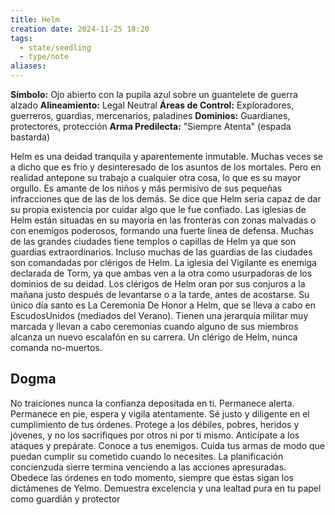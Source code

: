 ```yaml
---
title: Helm
creation date: 2024-11-25 18:20
tags:
  - state/seedling
  - type/note
aliases:
---
```

**Símbolo:** Ojo abierto con la pupila azul sobre un guantelete de guerra alzado
**Alineamiento:** Legal Neutral
**Áreas de Control:** Exploradores, guerreros, guardias, mercenarios, paladines
**Dominios:** Guardianes, protectores, protección
**Arma Predilecta:** "Siempre Atenta" (espada bastarda)

Helm es una deidad tranquila y aparentemente inmutable. Muchas veces se a dicho que es frío y desinteresado de los asuntos de los mortales. Pero en realidad antepone su trabajo a cualquier otra cosa, lo que es su mayor orgullo. Es amante de los niños y más permisivo de sus pequeñas infracciones que de las de los demás. Se dice que Helm seria capaz de dar su propia existencia por cuidar algo que le fue confiado. Las iglesias de Helm están situadas en su mayoría en las fronteras con zonas malvadas o con enemigos poderosos, formando una fuerte línea de defensa. Muchas de las grandes ciudades tiene templos o capillas de Helm ya que son guardias extraordinarios. Incluso muchas de las guardias de las ciudades son comandadas por clérigos de Helm. La iglesia del Vigilante es enemiga declarada de Torm, ya que ambas ven a la otra como usurpadoras de los dominios de su deidad. Los clérigos de Helm oran por sus conjuros a la mañana justo después de levantarse o a la tarde, antes de acostarse. Su único día santo es La Ceremonia De Honor a Helm, que se lleva a cabo en EscudosUnidos (mediados del Verano). Tienen una jerarquía militar muy marcada y llevan a cabo ceremonias cuando alguno de sus miembros alcanza un nuevo escalafón en su carrera. Un clérigo de Helm, nunca comanda no-muertos.

## Dogma

No traiciones nunca la confianza depositada en ti. Permanece alerta. Permanece en pie, espera y vigila atentamente. Sé justo y diligente en el cumplimiento de tus órdenes. Protege a los débiles, pobres, heridos y jóvenes, y no los sacrifiques por otros ni por ti mismo. Anticípate a los ataques y prepárate. Conoce a tus enemigos. Cuida tus armas de modo que puedan cumplir su cometido cuando lo necesites. La planificación concienzuda sierre termina venciendo a las acciones apresuradas. Obedece las órdenes en todo momento, siempre que éstas sigan los dictámenes de Yelmo. Demuestra excelencia y una lealtad pura en tu papel como guardián y protector
